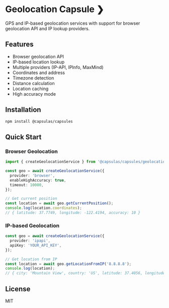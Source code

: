 # Geolocation Capsule ❯

GPS and IP-based geolocation services with support for browser geolocation API and IP lookup providers.

## Features

- Browser geolocation API
- IP-based location lookup
- Multiple providers (IP-API, IPInfo, MaxMind)
- Coordinates and address
- Timezone detection
- Distance calculation
- Location caching
- High accuracy mode

## Installation

```bash
npm install @capsulas/capsules
```

## Quick Start

### Browser Geolocation

```typescript
import { createGeolocationService } from '@capsulas/capsules/geolocation';

const geo = await createGeolocationService({
  provider: 'browser',
  enableHighAccuracy: true,
  timeout: 10000,
});

// Get current position
const location = await geo.getCurrentPosition();
console.log(location.coordinates);
// { latitude: 37.7749, longitude: -122.4194, accuracy: 10 }
```

### IP-based Geolocation

```typescript
const geo = await createGeolocationService({
  provider: 'ipapi',
  apiKey: 'YOUR_API_KEY',
});

// Get location from IP
const location = await geo.getLocationFromIP('8.8.8.8');
console.log(location);
// { city: 'Mountain View', country: 'US', latitude: 37.4056, longitude: -122.0775 }
```

## License

MIT
